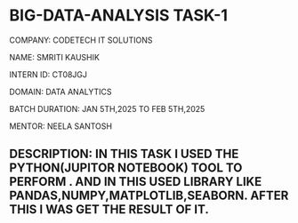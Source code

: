 # BIG-DATA-ANALYSIS TASK-1
COMPANY: CODETECH IT SOLUTIONS

NAME: SMRITI KAUSHIK

INTERN ID: CT08JGJ

DOMAIN: DATA ANALYTICS

BATCH DURATION: JAN 5TH,2025 TO FEB 5TH,2025

MENTOR: NEELA SANTOSH

## DESCRIPTION: IN THIS TASK I USED THE PYTHON(JUPITOR NOTEBOOK) TOOL TO PERFORM . AND IN THIS USED LIBRARY LIKE PANDAS,NUMPY,MATPLOTLIB,SEABORN. AFTER THIS I WAS GET THE RESULT OF IT.
